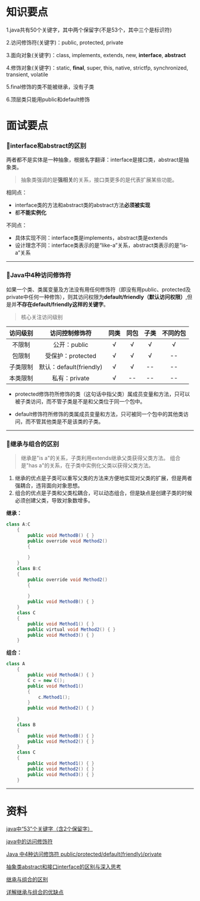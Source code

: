 # 知识要点

1.java共有50个关键字，其中两个保留字(不是53个，其中三个是标识符)

2.访问修饰符(关键字)：public, protected, private

3.面向对象(关键字)：class, implements, extends, new, **interface**, **abstract**

4.修饰对象(关键字)：static, **final**, super, this, native, strictfp, synchronized, transient, volatile

5.final修饰的类不能被继承，没有子类

6.顶层类只能用public和default修饰



# 面试要点

### 📘interface和abstract的区别

两者都不是实体是一种抽象，根据名字翻译：interface是接口类，abstract是抽象类。

> 抽象类强调的是**强相关**的关系，接口类更多的是代表扩展某些功能。

相同点：

* interface类的方法和abstract类的abstract方法**必须被实现**
* 都**不能实例化**


不同点：

* 具体实现不同：interface类是implements，abstract类是extends
* 设计理念不同：interface类表示的是“like-a”关系，abstract类表示的是“is-a”关系


------



### 📘Java中4种访问修饰符

如果一个类、类属变量及方法没有用任何修饰符（即没有用public、protected及private中任何一种修饰），则其访问权限为**default/friendly（默认访问权限）**,但是并**不存在default/friendly这样的关键字**。

> 核心关注访问级别

| **访问级别** |       访问控制修饰符        |  同类  |  同包  |  子类  | 不同的包 |
| :------: | :------------------: | :--: | :--: | :--: | :--: |
|   不限制    |      公开：public       |  √   |  √   |  √   |  √   |
|   包限制    |    受保护：protected     |  √   |  √   |  √   |  --  |
|   子类限制   | 默认：default(friendly) |  √   |  √   |  --  |  --  |
|   本类限制   |      私有：private      |  √   |  --  |  --  |  --  |

* protected修饰符所修饰的类（这句话中指父类）属成员变量和方法，只可以被子类访问，而不管子类是不是和父类位于同一个包中。

* default修饰符所修饰的类属成员变量和方法，只可被同一个包中的其他类访问，而不管其他类是不是该类的子类。

------



### 📘继承与组合的区别

> 继承是"is a"的关系，子类利用extends继承父类获得父类方法。
>  组合是"has a"的关系，在子类中实例化父类以获得父类方法。

1. 继承的优点是子类可以重写父类的方法来方便地实现对父类的扩展，但是两者强耦合，违背面向对象思想。
2. 组合的优点是子类和父类松耦合，可以动态组合，但是缺点是创建子类的时候必须创建父类，导致对象数增多。



**继承：**

```java
class A:C  
    {  
        public void MethodB() { }  
        public override void Method2()  
        {  
              
        }  
    }  
    class B:C  
    {  
        public override void Method2()  
        {  
              
        }  
        public void MethodB() { }  
    }  
    class C  
    {  
        public void Method1() { }  
        public virtual void Method2() { }  
        public void Method3() { }  
    }  
```



**组合：**

```java
class A  
    {  
        public void MethodA() { }  
        C c = new C();  
        public void Method1()  
        {  
            c.Method1();  
        }  
        public void Method2() { }  
  
    }  
    class B  
    {  
        public void MethodB() { }  
        public void Method2() { }  
    }  
    class C  
    {  
        public void Method1() { }  
        public void Method2() { }  
        public void Method3() { }  
    }  
```



------



# 资料

[java中“53”个关键字（含2个保留字）](http://blog.csdn.net/u012506661/article/details/52756452)

[java中的访问修饰符](https://www.cnblogs.com/tjudzj/p/4443066.html)

[Java 中4种访问修饰符 public/protected/default(friendly)/private](http://blog.csdn.net/mingjie1212/article/details/50539188)

[抽象类abstract和接口interface的区别与深入思考](http://blog.csdn.net/wujiaxian/article/details/39991395)

[继承与组合的区别](http://blog.csdn.net/gvinaxu/article/details/51731202)

[详解继承与组合的优缺点](http://blog.csdn.net/calllmq/article/details/7399824)

